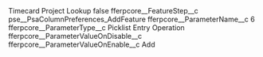<?xml version="1.0" encoding="UTF-8"?>
<CustomMetadata xmlns="http://soap.sforce.com/2006/04/metadata" xmlns:xsi="http://www.w3.org/2001/XMLSchema-instance" xmlns:xsd="http://www.w3.org/2001/XMLSchema">
    <label>Timecard Project Lookup</label>
    <protected>false</protected>
    <values>
        <field>fferpcore__FeatureStep__c</field>
        <value xsi:type="xsd:string">pse__PsaColumnPreferences_AddFeature</value>
    </values>
    <values>
        <field>fferpcore__ParameterName__c</field>
        <value xsi:type="xsd:string">6</value>
    </values>
    <values>
        <field>fferpcore__ParameterType__c</field>
        <value xsi:type="xsd:string">Picklist Entry Operation</value>
    </values>
    <values>
        <field>fferpcore__ParameterValueOnDisable__c</field>
        <value xsi:nil="true"/>
    </values>
    <values>
        <field>fferpcore__ParameterValueOnEnable__c</field>
        <value xsi:type="xsd:string">Add</value>
    </values>
</CustomMetadata>
